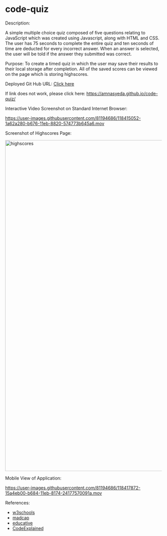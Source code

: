 # code-quiz

Description:

A simple multiple choice quiz composed of five questions relating to JavaScript which was created using Javascript, along with HTML and CSS. The user has 75 seconds to complete the entire quiz and ten seconds of time are deducted for every incorrect answer. When an answer is selected, the user will be told if the answer they submitted was correct. 


Purpose: To create a timed quiz in which the user may save their results to their local storage after completion. All of the saved scores can be viewed on the page which is storing highscores. 

Deployed Git Hub URL: 
<a href="https://amnasyeda.github.io/code-quiz/" target="_blank">Click here</a>

If link does not work, please click here: https://amnasyeda.github.io/code-quiz/




Interactive Video Screenshot on Standard Internet Browser:




https://user-images.githubusercontent.com/81194686/118415052-1a62a280-b676-11eb-8820-574773b645a6.mov






Screenshot of Highscores Page: 


<img width="1061" alt="highscores" src="https://user-images.githubusercontent.com/81194686/118417103-9e218c80-b680-11eb-8b4d-ee39341f198a.png">


Mobile View of Application:




https://user-images.githubusercontent.com/81194686/118417872-15a4eb00-b684-11eb-8174-24177570091a.mov






References:
- [w3schools](https://www.w3schools.com/html/html_scripts.asp)
- [madcap](https://kb.madcapsoftware.com/Content/Misc/GEN1011Z_-_Loading_local_files_in_Google_Chrome.htm)
- [educative](https://www.educative.io/edpresso/how-to-create-a-countdown-timer-using-javascript)
- [CodeExplained](https://www.codeexplained.org/2018/10/create-multiple-choice-quiz-using-javascript.html)
